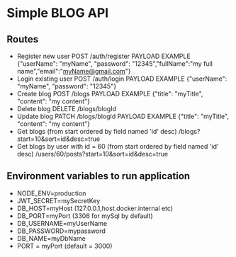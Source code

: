 # Simple BLOG API

## Routes

- Register new user POST /auth/register PAYLOAD EXAMPLE {"userName": "myName", "password": "12345","fullName":"my full name","email":"myName@gmail.com"}
- Login existing user POST /auth/login PAYLOAD EXAMPLE {"userName": "myName", "password": "12345"}
- Create blog POST /blogs PAYLOAD EXAMPLE {"title": "myTitle", "content": "my content"}
- Delete blog DELETE /blogs/blogId
- Update blog PATCH /blogs/blogId PAYLOAD EXAMPLE {"title": "myTitle", "content": "my content"}
- Get blogs (from start ordered by field named 'id' desc) /blogs?start=10&sort=id&desc=true
- Get blogs by user with id = 60 (from start ordered by field named 'id' desc) /users/60/posts?start=10&sort=id&desc=true

## Environment variables to run application

- NODE_ENV=production
- JWT_SECRET=mySecretKey
- DB_HOST=myHost (127.0.0.1,host.docker.internal etc)
- DB_PORT=myPort (3306 for mySql by default)
- DB_USERNAME=myUserName
- DB_PASSWORD=mypassword
- DB_NAME=myDbName
- PORT = myPort (default = 3000)

